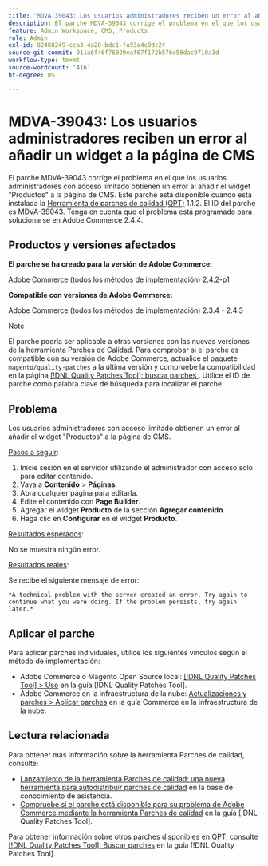 ```yaml
---
title: 'MDVA-39043: Los usuarios administradores reciben un error al añadir un widget a la página de CMS'
description: El parche MDVA-39043 corrige el problema en el que los usuarios administradores con acceso limitado obtienen un error al añadir el widget "Productos" a la página de CMS. Este parche está disponible cuando está instalada la [Quality Patches Tool (QPT)](https://experienceleague.adobe.com/es/docs/commerce-operations/tools/quality-patches-tool/quality-patches-tool-to-self-serve-quality-patches) 1.1.2. El ID del parche es MDVA-39043. Tenga en cuenta que el problema está programado para solucionarse en Adobe Commerce 2.4.4.
feature: Admin Workspace, CMS, Products
role: Admin
exl-id: 82488249-cca3-4a28-bdc1-fa93a4c9dc2f
source-git-commit: 011a6f46f76029eaf67f172b576e58dac9710a3d
workflow-type: tm+mt
source-wordcount: '416'
ht-degree: 0%

---
```


# MDVA-39043: Los usuarios administradores reciben un error al añadir un widget a la página de CMS

El parche MDVA-39043 corrige el problema en el que los usuarios administradores con acceso limitado obtienen un error al añadir el widget &quot;Productos&quot; a la página de CMS. Este parche está disponible cuando está instalada la [Herramienta de parches de calidad (QPT)](https://experienceleague.adobe.com/es/docs/commerce-operations/tools/quality-patches-tool/quality-patches-tool-to-self-serve-quality-patches) 1.1.2. El ID del parche es MDVA-39043. Tenga en cuenta que el problema está programado para solucionarse en Adobe Commerce 2.4.4.

## Productos y versiones afectados

**El parche se ha creado para la versión de Adobe Commerce:**

Adobe Commerce (todos los métodos de implementación) 2.4.2-p1

**Compatible con versiones de Adobe Commerce:**

Adobe Commerce (todos los métodos de implementación) 2.3.4 - 2.4.3

>[!NOTE]
>
>El parche podría ser aplicable a otras versiones con las nuevas versiones de la herramienta Parches de Calidad. Para comprobar si el parche es compatible con su versión de Adobe Commerce, actualice el paquete `magento/quality-patches` a la última versión y compruebe la compatibilidad en la página [[!DNL Quality Patches Tool]: buscar parches ](https://experienceleague.adobe.com/es/docs/commerce-operations/tools/quality-patches-tool/quality-patches-tool-to-self-serve-quality-patches). Utilice el ID de parche como palabra clave de búsqueda para localizar el parche.

## Problema

Los usuarios administradores con acceso limitado obtienen un error al añadir el widget &quot;Productos&quot; a la página de CMS.

<u>Pasos a seguir</u>:

1. Inicie sesión en el servidor utilizando el administrador con acceso solo para editar contenido.
1. Vaya a **Contenido** > **Páginas**.
1. Abra cualquier página para editarla.
1. Edite el contenido con **Page Builder**.
1. Agregar el widget **Producto** de la sección **Agregar contenido**.
1. Haga clic en **Configurar** en el widget **Producto**.

<u>Resultados esperados</u>:

No se muestra ningún error.

<u>Resultados reales</u>:

Se recibe el siguiente mensaje de error:

`*A technical problem with the server created an error. Try again to continue what you were doing. If the problem persists, try again later.*`

## Aplicar el parche

Para aplicar parches individuales, utilice los siguientes vínculos según el método de implementación:

* Adobe Commerce o Magento Open Source local: [[!DNL Quality Patches Tool] > Uso](/help/tools/quality-patches-tool/usage.md) en la guía [!DNL Quality Patches Tool].
* Adobe Commerce en la infraestructura de la nube: [Actualizaciones y parches > Aplicar parches](https://experienceleague.adobe.com/docs/commerce-cloud-service/user-guide/develop/upgrade/apply-patches.html?lang=es) en la guía Commerce en la infraestructura de la nube.

## Lectura relacionada

Para obtener más información sobre la herramienta Parches de calidad, consulte:

* [Lanzamiento de la herramienta Parches de calidad: una nueva herramienta para autodistribuir parches de calidad](https://experienceleague.adobe.com/es/docs/commerce-operations/tools/quality-patches-tool/quality-patches-tool-to-self-serve-quality-patches) en la base de conocimiento de asistencia.
* [Compruebe si el parche está disponible para su problema de Adobe Commerce mediante la herramienta Parches de calidad](/help/tools/quality-patches-tool/patches-available-in-qpt/check-patch-for-magento-issue-with-magento-quality-patches.md) en la guía [!DNL Quality Patches Tool].

Para obtener información sobre otros parches disponibles en QPT, consulte [[!DNL Quality Patches Tool]: Buscar parches](https://experienceleague.adobe.com/tools/commerce-quality-patches/index.html?lang=es) en la guía [!DNL Quality Patches Tool].
